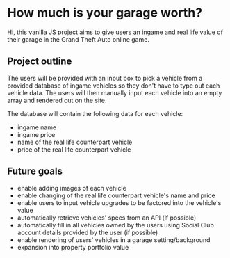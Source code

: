 # How much is your garage worth?

 Hi, this vanilla JS project aims to give users an ingame and real life value of their garage in the Grand Theft Auto online game.


## Project outline

The users will be provided with an input box to pick a vehicle from a provided database of ingame vehicles so they don't have to type out each vehicle data. The users will then manually input each vehicle into an empty array and rendered out on the site.


The database will contain the following data for each vehicle:
- ingame name
- ingame price
- name of the real life counterpart vehicle
- price of the real life counterpart vehicle




## Future goals

- enable adding images of each vehicle
- enable changing of the real life counterpart vehicle's name and price
- enable users to input vehicle upgrades to be factored into the vehicle's value
- automatically retrieve vehicles' specs from an API (if possible)
- automatically fill in all vehicles owned by the users using Social Club account details provided by the user (if possible)
- enable rendering of users' vehicles in a garage setting/background
- expansion into property portfolio value
